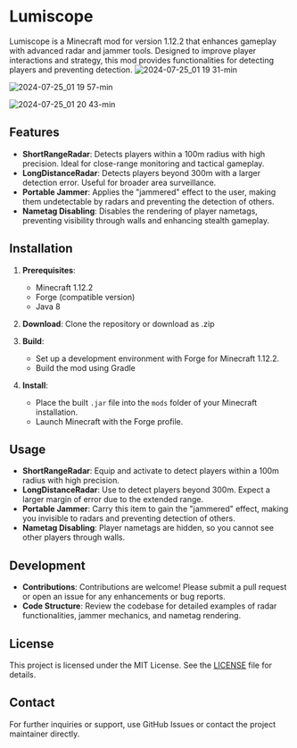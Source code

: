 # Lumiscope

Lumiscope is a Minecraft mod for version 1.12.2 that enhances gameplay with advanced radar and jammer tools. Designed to improve player interactions and strategy, this mod provides functionalities for detecting players and preventing detection.
![2024-07-25_01 19 31-min](https://github.com/user-attachments/assets/a44aece5-a5cb-4bba-b7f7-263f64790001)


![2024-07-25_01 19 57-min](https://github.com/user-attachments/assets/fdcd7395-9f04-4d31-9582-7e7977c9a26f)


![2024-07-25_01 20 43-min](https://github.com/user-attachments/assets/a72a3788-c81b-499c-bd17-eb81ab96b24d)
## Features

- **ShortRangeRadar**: Detects players within a 100m radius with high precision. Ideal for close-range monitoring and tactical gameplay.
- **LongDistanceRadar**: Detects players beyond 300m with a larger detection error. Useful for broader area surveillance.
- **Portable Jammer**: Applies the "jammered" effect to the user, making them undetectable by radars and preventing the detection of others.
- **Nametag Disabling**: Disables the rendering of player nametags, preventing visibility through walls and enhancing stealth gameplay.

## Installation

1. **Prerequisites**:
   - Minecraft 1.12.2
   - Forge (compatible version)
   - Java 8

2. **Download**: Clone the repository or download as .zip

3. **Build**:
   - Set up a development environment with Forge for Minecraft 1.12.2.
   - Build the mod using Gradle

4. **Install**:
   - Place the built `.jar` file into the `mods` folder of your Minecraft installation.
   - Launch Minecraft with the Forge profile.

## Usage

- **ShortRangeRadar**: Equip and activate to detect players within a 100m radius with high precision.
- **LongDistanceRadar**: Use to detect players beyond 300m. Expect a larger margin of error due to the extended range.
- **Portable Jammer**: Carry this item to gain the "jammered" effect, making you invisible to radars and preventing detection of others.
- **Nametag Disabling**: Player nametags are hidden, so you cannot see other players through walls.

## Development

- **Contributions**: Contributions are welcome! Please submit a pull request or open an issue for any enhancements or bug reports.
- **Code Structure**: Review the codebase for detailed examples of radar functionalities, jammer mechanics, and nametag rendering.

## License

This project is licensed under the MIT License. See the [LICENSE](LICENSE) file for details.

## Contact

For further inquiries or support, use GitHub Issues or contact the project maintainer directly.



